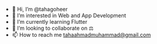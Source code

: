 - 👋 Hi, I’m @tahagoheer
- 👀 I’m interested in Web and App Development
- 🌱 I’m currently learning Flutter
- 💞️ I’m looking to collaborate on ⚖️
- 📫 How to reach me tahaahmadmuhammad@gmail.com

